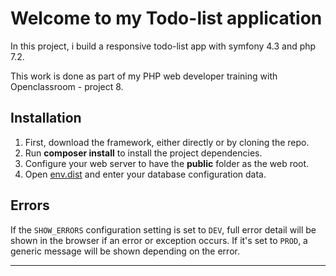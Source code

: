 # Welcome to my Todo-list application

In this project, i build a responsive todo-list app with symfony 4.3 and php 7.2. 

This work is done as part of my PHP web developer training with Openclassroom - project 8.

## Installation

1. First, download the framework, either directly or by cloning the repo.
1. Run **composer install** to install the project dependencies.
1. Configure your web server to have the **public** folder as the web root.
1. Open [env.dist](/env.dist) and enter your database configuration data.

## Errors

If the `SHOW_ERRORS` configuration setting is set to `DEV`, full error detail will be shown in the browser if an error or exception occurs. If it's set to `PROD`, a generic message will be shown depending on the error.

---
